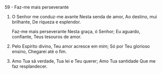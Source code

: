 59 - Faz-me mais perseverante

1. O Senhor me conduz-me avante
   Nesta senda de amor,
   Ao destino, mui brilhante,
   De riqueza e esplendor.

   Faz-me mais perseverante
   Nesta graça, ó Senhor;
   Eu aguardo, confiante,
   Teus tesouros de amor.

2. Pelo Espírito divino,
   Teu amor acresce em mim;
   Só por Teu glorioso ensino,
   Chegarei até o fim.

3. Amo Tua sã verdade,
   Tua lei e Teu querer;
   Amo Tua santidade
   Que me faz resplandecer.
